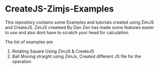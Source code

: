 # CreateJS-Zimjs-Examples
This repository contains some Examples and tutorials created using ZimJS and CreateJS.
ZimJS createed By Dan Zen has made some features easier to use and also dont have to scratch your head for calculation.

The list of examples are<br/>
1) Rotating Square Using ZimJS & CreateJS<br/>
2) Ball Moving straight using ZimJs, Created different JS file for the operation
